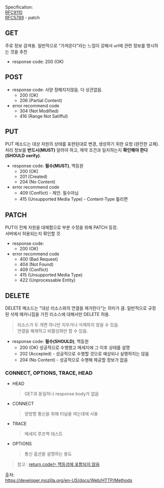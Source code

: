 Specification:   
[RFC9110](https://www.rfc-editor.org/rfc/rfc9110#GET)  
[RFC5789](https://www.rfc-editor.org/rfc/rfc5789) - patch

## GET
주로 정보 검색용. 일반적으로 "가져온다"라는 느낌이 강해서 url에 관련 정보를 명시하는 것을 추천
* response code: 200 (OK)

## POST
* response code: 사양 정해지지않음. 다 상관없음.
    * 200 (OK)
    * 206 (Partial Content)
* error recommend code
    * 304 (Not Modified)
    * 416 (Range Not Satifful)

## PUT
PUT 메소드는 대상 자원의 상태를 표현된대로 변경, 생성하기 위한 요청 (완전한 교체). 처리 정보를 __반드시(MUST)__ 알려야 하고, 제약 조건과 일치하는지 __확인해야 한다(SHOULD verify)__.

* response code: __필수(MUST)__, 멱등원
    * 200 (OK) 
    * 201 (Created)
    * 204 (No Content)
* error recommend code
    * 409 (Conflict) - 제안. 필수아님
    * 415 (Unsupported Media Type) - Content-Type 틀리면

## PATCH
PUT이 전체 자원을 대체함으로 부분 수정을 위해 PATCH 등장.  
서버에서 허용되는지 확인할 것
* response code:
    * 200 (OK)
* error recommend code
    * 400 (Bad Request)
    * 404 (Not Found)
    * 409 (Conflict)
    * 415 (Unsupported Media Type)
    * 422 (Unprocessable Entity) 

## DELETE
DELETE 메소드는 "대상 리소스와의 연결을 제거한다"는 의미가 큼. 일반적으로 규정된 삭제 메커니짐을 가진 리소스에 대해서만 DELETE 허용. 
> 리소스가 두 개면 하나만 지우거나 삭제하지 않을 수 있음.  
연결을 해제하고 비활성화만 할 수 있음.
* response code: __필수(SHOULD)__, 멱등원
    * 200 (OK) 성공적으로 수행했고 메세지에 그 이후 상태를 설명
    * 202 (Accepted) - 성공적으로 수행할 것으로 예상되나 실행하지는 않음
    * 204 (No Content) - 성공적으로 수행해 제공할 정보가 없음

### CONNECT, OPTIONS, TRACE, HEAD
<!-- 잘 안써서 별도분리 -->
* HEAD
    > GET과 동일하나 response body가 없음
* CONNECT
    > 양방향 통신을 위해 터널을 여는데에 사용
* TRACE
    > 메세지 루프백 테스트
* OPTIONS
    > 통신 옵션을 설명하는 용도



> 참고 : [return code는 멱등성에 포함되지 않음](https://stackoverflow.com/questions/24713945/does-idempotency-include-response-codes/24713946#24713946)

출처:  
https://developer.mozilla.org/en-US/docs/Web/HTTP/Methods